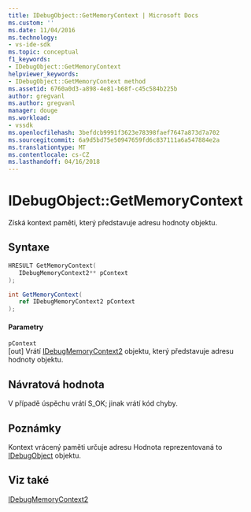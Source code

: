 ```yaml
---
title: IDebugObject::GetMemoryContext | Microsoft Docs
ms.custom: ''
ms.date: 11/04/2016
ms.technology:
- vs-ide-sdk
ms.topic: conceptual
f1_keywords:
- IDebugObject::GetMemoryContext
helpviewer_keywords:
- IDebugObject::GetMemoryContext method
ms.assetid: 6760a0d3-a898-4e81-b68f-c45c584b225b
author: gregvanl
ms.author: gregvanl
manager: douge
ms.workload:
- vssdk
ms.openlocfilehash: 3befdcb9991f3623e78398faef7647a873d7a702
ms.sourcegitcommit: 6a9d5bd75e50947659fd6c837111a6a547884e2a
ms.translationtype: MT
ms.contentlocale: cs-CZ
ms.lasthandoff: 04/16/2018
---
```

# <a name="idebugobjectgetmemorycontext"></a>IDebugObject::GetMemoryContext
Získá kontext paměti, který představuje adresu hodnoty objektu.  
  
## <a name="syntax"></a>Syntaxe  
  
```cpp  
HRESULT GetMemoryContext(   
   IDebugMemoryContext2** pContext  
);  
```  
  
```csharp  
int GetMemoryContext(  
   ref IDebugMemoryContext2 pContext  
);  
```  
  
#### <a name="parameters"></a>Parametry  
 `pContext`  
 [out] Vrátí [IDebugMemoryContext2](../../../extensibility/debugger/reference/idebugmemorycontext2.md) objektu, který představuje adresu hodnoty objektu.  
  
## <a name="return-value"></a>Návratová hodnota  
 V případě úspěchu vrátí S_OK; jinak vrátí kód chyby.  
  
## <a name="remarks"></a>Poznámky  
 Kontext vrácený paměti určuje adresu Hodnota reprezentovaná to [IDebugObject](../../../extensibility/debugger/reference/idebugobject.md) objektu.  
  
## <a name="see-also"></a>Viz také  
 [IDebugMemoryContext2](../../../extensibility/debugger/reference/idebugmemorycontext2.md)
